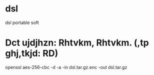 # dsl
dsl portable soft

# Dct ujdjhzn: Rhtvkm, Rhtvkm. (,tp ghj,tkjd: RD)
openssl aes-256-cbc -d -a -in dsl.tar.gz.enc -out dsl.tar.gz
